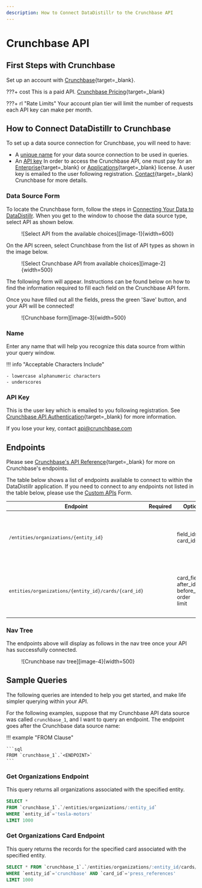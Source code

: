 ```yaml
---
description: How to Connect DataDistillr to the Crunchbase API
---
```


# Crunchbase API

## First Steps with Crunchbase

Set up an account with [Crunchbase](https://www.crunchbase.com/register){target=_blank}.

???+ cost
    This is a paid API. [Crunchbase Pricing](https://www.crunchbase.com/buy/select-product){target=_blank}

???+ rl "Rate Limits"
    Your account plan tier will limit the number of requests each API key can make per month.

## How to Connect DataDistillr to Crunchbase

To set up a data source connection for Crunchbase, you will need to have:

- A [unique name](/connecting-data/connecting-to-apis-and-external-data/crunchbase-api/#name) for your data source connection to be used in queries.
- An [API key](/connecting-data/connecting-to-apis-and-external-data/crunchbase-api/#api-key)
In order to access the Crunchbase API, one must pay for an [Enterprise](https://about.crunchbase.com/products/crunchbase-enterprise/?utm_source=cb&utm_medium=banner_ad&utm_campaign=data_crunchbase_ad&utm_content=enterprise&utm_term=click_here#enterprise-form){target=_blank} or [Applications](https://about.crunchbase.com/products/data-licensing/?utm_source=cb&utm_medium=banner_ad&utm_campaign=data_crunchbase_ad&utm_content=applications&utm_term=click_here#applications-form){target=_blank} license. A user key is emailed to the user following registration. [Contact](https://about.crunchbase.com/about-us/contact-us/){target=_blank} Crunchbase for more details.

### Data Source Form

To locate the Crunchbase form, follow the steps in [Connecting Your Data to DataDistillr](../../). When you get to the window to choose the data source type, select API as shown below.

<figure markdown>
![Select API from the available choices][image-1]{width=600}
</figure>

On the API screen, select Crunchbase from the list of API types as shown in the image below.

<figure markdown>
![Select Crunchbase API from available choices][image-2]{width=500}
</figure>

The following form will appear. Instructions can be found below on how to find the information required to fill each field on the Crunchbase API form.

Once you have filled out all the fields, press the green 'Save' button, and your API will be connected!

<figure markdown>
![Crunchbase form][image-3]{width=500}
</figure>

### Name
Enter any name that will help you recognize this data source from within your query window.

!!! info "Acceptable Characters Include"

    - lowercase alphanumeric characters
    - underscores

### API Key
This is the user key which is emailed to you following registration. See [Crunchbase API Authentication](https://data.crunchbase.com/docs/using-the-api#authentication){target=_blank} for more information.

If you lose your key, contact [api@crunchbase.com](mailto:api@crunchbase.com)

## Endpoints
Please see [Crunchbase's API Reference](https://data.crunchbase.com/docs/using-the-api){target=_blank} for more on Crunchbase's endpoints.

The table below shows a list of endpoints available to connect to within the DataDistillr application. If you need to connect to any endpoints not listed in the table below, please use the [Custom APIs](https://docs.datadistillr.com/connecting-data/connecting-to-apis-and-external-data/custom-apis/) Form.

| Endpoint | Required | Optional | Description |
|  ----------- | ----------- | ----------- | ----------- |
| `/entities/organizations/{entity_id}` | | field_ids<br>card_ids | Returns the records for the organizations associated with the specified entity. |
| `entities/organizations/{entity_id}/cards/{card_id}` | | card_field_ids<br>after_id<br>before_id<br>order<br>limit | Returns the records for the specified card associated with the specified entity. |

### Nav Tree

The endpoints above will display as follows in the nav tree once your API has successfully connected.

<figure markdown>
  ![Crunchbase nav tree][image-4]{width=500}
</figure>

## Sample Queries

The following queries are intended to help you get started, and make life simpler querying within your API.

For the following examples, suppose that my Crunchbase API data source was called `crunchbase_1`, and I want to query an endpoint. The endpoint goes after the Crunchbase data source name:

!!! example "FROM Clause"

    ```sql
    FROM `crunchbase_1`.`<ENDPOINT>`
    ```

### Get Organizations Endpoint

This query returns all organizations associated with the specified entity.

```sql
SELECT *
FROM `crunchbase_1`.`/entities/organizations/:entity_id`
WHERE `entity_id`='tesla-motors'
LIMIT 1000
```

### Get Organizations Card Endpoint

This query returns the records for the specified card associated with the specified entity.

```sql
SELECT * FROM `crunchbase_1`.`/entities/organizations/:entity_id/cards/:card_id`
WHERE `entity_id`='crunchbase' AND `card_id`='press_references'
LIMIT 1000
```

[image-1]: ../../img/api/data-source-wizard-api-light.png
[image-2]: ../../img/api/crunchbase/crunchbase-api-types.jpeg
[image-3]: ../../img/api/crunchbase/crunchbase-form.png
[image-4]: ../../img/api/crunchbase/crunchbase-nav-tree.png
